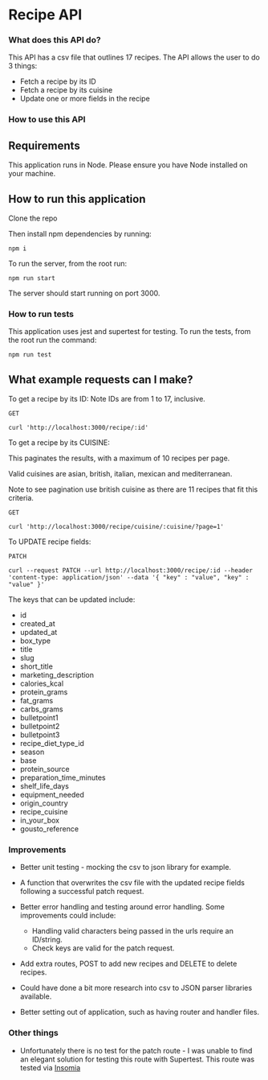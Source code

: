# Recipe API

### What does this API do?

This API has a csv file that outlines 17 recipes.
The API allows the user to do 3 things:

- Fetch a recipe by its ID
- Fetch a recipe by its cuisine
- Update one or more fields in the recipe

### How to use this API

## Requirements

This application runs in Node. Please ensure you have Node installed on your machine.

## How to run this application

Clone the repo

Then install npm dependencies by running:

`npm i`

To run the server, from the root run:

`npm run start`

The server should start running on port 3000.

### How to run tests

This application uses jest and supertest for testing.
To run the tests, from the root run the command:

`npm run test`

## What example requests can I make?

To get a recipe by its ID:
Note IDs are from 1 to 17, inclusive.

`GET`

`curl 'http://localhost:3000/recipe/:id'`

To get a recipe by its CUISINE:

This paginates the results, with a maximum of 10 recipes per page.

Valid cuisines are asian, british, italian, mexican and mediterranean.

Note to see pagination use british cuisine as there are 11 recipes that fit this criteria.

`GET`

`curl 'http://localhost:3000/recipe/cuisine/:cuisine/?page=1'`

To UPDATE recipe fields:

`PATCH`

`curl --request PATCH --url http://localhost:3000/recipe/:id --header 'content-type: application/json' --data '{ "key" : "value", "key" : "value" }'`

The keys that can be updated include:

- id
- created_at
- updated_at
- box_type
- title
- slug
- short_title
- marketing_description
- calories_kcal
- protein_grams
- fat_grams
- carbs_grams
- bulletpoint1
- bulletpoint2
- bulletpoint3
- recipe_diet_type_id
- season
- base
- protein_source
- preparation_time_minutes
- shelf_life_days
- equipment_needed
- origin_country
- recipe_cuisine
- in_your_box
- gousto_reference

### Improvements

- Better unit testing - mocking the csv to json library for example.
- A function that overwrites the csv file with the updated recipe fields following a successful patch request.
- Better error handling and testing around error handling. Some improvements could include:
    - Handling valid characters being passed in the urls require an ID/string.
    - Check keys are valid for the patch request.

- Add extra routes, POST to add new recipes and DELETE to delete recipes.
- Could have done a bit more research into csv to JSON parser libraries available.
- Better setting out of application, such as having router and handler files.

### Other things
- Unfortunately there is no test for the patch route - I was unable to find an elegant solution for testing this route with Supertest. This route was tested via [Insomia](https://insomnia.rest/)